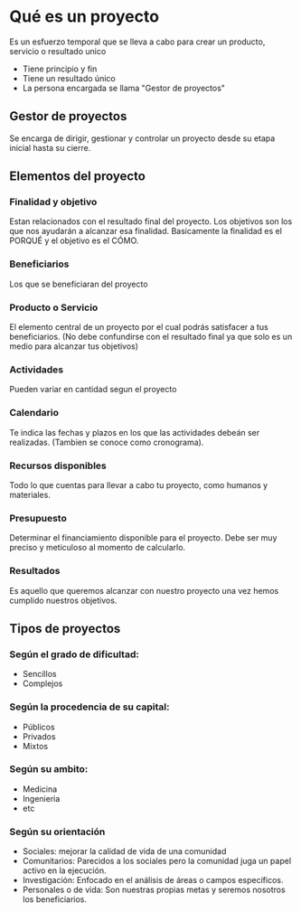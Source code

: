 # Qué es un proyecto
Es un esfuerzo temporal que se lleva a cabo para crear un 
producto, servicio o resultado unico
- Tiene principio y fin
- Tiene un resultado único
- La persona encargada se llama "Gestor de proyectos"

## Gestor de proyectos
Se encarga de dirigir, gestionar y controlar un proyecto 
desde su etapa inicial hasta su cierre.

## Elementos del proyecto
### Finalidad y objetivo
Estan relacionados con el resultado final del proyecto.
Los objetivos son los que nos ayudarán a alcanzar esa 
finalidad.
Basicamente la finalidad es el PORQUÉ 
y el objetivo es el CÓMO.
### Beneficiarios
Los que se beneficiaran del proyecto
### Producto o Servicio
El elemento central de un proyecto por el cual podrás 
satisfacer a tus beneficiarios. (No debe confundirse con 
el resultado final ya que solo es un medio para alcanzar 
tus objetivos)
### Actividades 
Pueden variar en cantidad segun el proyecto
### Calendario
Te indica las fechas y plazos en los que las actividades 
debeán ser realizadas. (Tambien se conoce como cronograma).
### Recursos disponibles
Todo lo que cuentas para llevar a cabo tu proyecto, como humanos y materiales.
### Presupuesto
Determinar el financiamiento disponible para el proyecto.
Debe ser muy preciso y meticuloso al momento de calcularlo.
### Resultados
Es aquello que queremos alcanzar con nuestro proyecto una vez hemos cumplido nuestros objetivos.
## Tipos de proyectos
### Según el grado de dificultad:
- Sencillos
- Complejos
### Según la procedencia de su capital:
- Públicos
- Privados
- Mixtos
### Según su ambito:
- Medicina
- Ingenieria
- etc
### Según su orientación
- Sociales: mejorar la calidad de vida de una comunidad
- Comunitarios: Parecidos a los sociales pero la comunidad juga un papel activo en la ejecución.
- Investigación: Enfocado en el análisis de áreas o campos específicos.
- Personales o de vida: Son nuestras propias metas y seremos nosotros los beneficiarios.
